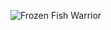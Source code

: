 <!-- [![navelorange1999's GitHub stats](https://github-readme-stats.vercel.app/api?username=navelorange1999)](https://github.com/anuraghazra/github-readme-stats) -->

![Frozen Fish Warrior](./assets/gif/frozen_fish_warrior.gif)
